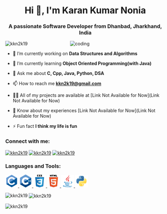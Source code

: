 <h1 align="center">Hi 👋, I'm Karan Kumar Nonia</h1>
<h3 align="center">A passionate Software Developer from Dhanbad, Jharkhand, India</h3>

<img align="right" alt="coding" width="300" src="https://user-images.githubusercontent.com/55389276/140866485-8fb1c876-9a8f-4d6a-98dc-08c4981eaf70.gif">

<p align="left"> <img src="https://komarev.com/ghpvc/?username=kkn2k19&label=Profile%20views&color=0e75b6&style=flat" alt="kkn2k19" /> </p>

- 🔭 I’m currently working on **Data Structures and Algorithms**

- 🌱 I’m currently learning **Object Oriented Programming(with Java)**

- 💬 Ask me about **C, Cpp, Java, Python, DSA**

- 📫 How to reach me **kkn2k19@gmail.com**

- 👨‍💻 All of my projects are available at [Link Not Available for Now](Link Not Available for Now)

- 📄 Know about my experiences [Link Not Available for Now](Link Not Available for Now)

- ⚡ Fun fact **I think my life is fun**

<h3 align="left">Connect with me:</h3>
<p align="left">
<a href="https://linkedin.com/in/kkn2k19" target="blank"><img align="center" src="https://raw.githubusercontent.com/rahuldkjain/github-profile-readme-generator/master/src/images/icons/Social/linked-in-alt.svg" alt="kkn2k19" height="30" width="40" /></a>
<a href="https://instagram.com/kkn2k19" target="blank"><img align="center" src="https://raw.githubusercontent.com/rahuldkjain/github-profile-readme-generator/master/src/images/icons/Social/instagram.svg" alt="kkn2k19" height="30" width="40" /></a>
<a href="https://www.leetcode.com/kkn2k19" target="blank"><img align="center" src="https://raw.githubusercontent.com/rahuldkjain/github-profile-readme-generator/master/src/images/icons/Social/leet-code.svg" alt="kkn2k19" height="30" width="40" /></a>
</p>

<h3 align="left">Languages and Tools:</h3>
<p align="left"> <a href="https://www.cprogramming.com/" target="_blank" rel="noreferrer"> <img src="https://raw.githubusercontent.com/devicons/devicon/master/icons/c/c-original.svg" alt="c" width="40" height="40"/> </a> <a href="https://www.w3schools.com/cpp/" target="_blank" rel="noreferrer"> <img src="https://raw.githubusercontent.com/devicons/devicon/master/icons/cplusplus/cplusplus-original.svg" alt="cplusplus" width="40" height="40"/> </a> <a href="https://www.w3schools.com/css/" target="_blank" rel="noreferrer"> <img src="https://raw.githubusercontent.com/devicons/devicon/master/icons/css3/css3-original-wordmark.svg" alt="css3" width="40" height="40"/> </a> <a href="https://www.w3.org/html/" target="_blank" rel="noreferrer"> <img src="https://raw.githubusercontent.com/devicons/devicon/master/icons/html5/html5-original-wordmark.svg" alt="html5" width="40" height="40"/> </a> <a href="https://www.java.com" target="_blank" rel="noreferrer"> <img src="https://raw.githubusercontent.com/devicons/devicon/master/icons/java/java-original.svg" alt="java" width="40" height="40"/> </a> <a href="https://www.python.org" target="_blank" rel="noreferrer"> <img src="https://raw.githubusercontent.com/devicons/devicon/master/icons/python/python-original.svg" alt="python" width="40" height="40"/> </a> </p>

<p><img align="left" src="https://github-readme-stats.vercel.app/api/top-langs?username=kkn2k19&show_icons=true&locale=en&layout=compact" alt="kkn2k19" /></p>

<p>&nbsp;<img align="center" src="https://github-readme-stats.vercel.app/api?username=kkn2k19&show_icons=true&locale=en" alt="kkn2k19" /></p>

<p><img align="center" src="https://github-readme-streak-stats.herokuapp.com/?user=kkn2k19&" alt="kkn2k19" /></p>
